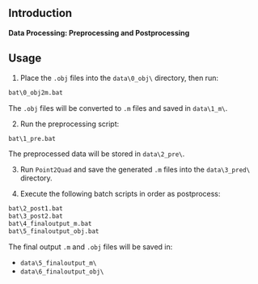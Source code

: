 ## Introduction

**Data Processing: Preprocessing and Postprocessing**

## Usage

1. Place the `.obj` files into the `data\0_obj\` directory, then run:
  
  ```bash
  bat\0_obj2m.bat
  ```
  
  The `.obj` files will be converted to `.m` files and saved in `data\1_m\`.
  
2. Run the preprocessing script:
  
  ```bash
  bat\1_pre.bat
  ```
  
  The preprocessed data will be stored in `data\2_pre\`.
  
3. Run `Point2Quad` and save the generated `.m` files into the `data\3_pred\` directory.
  
4. Execute the following batch scripts in order as postprocess:
  
  ```bash
  bat\2_post1.bat
  bat\3_post2.bat
  bat\4_finaloutput_m.bat
  bat\5_finaloutput_obj.bat
  ```
  
  The final output `.m` and `.obj` files will be saved in:
  
  - `data\5_finaloutput_m\`
  - `data\6_finaloutput_obj\`
